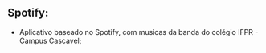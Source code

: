 ## Spotify:
* Aplicativo baseado no Spotify, com musicas da banda do colégio IFPR - Campus Cascavel;
